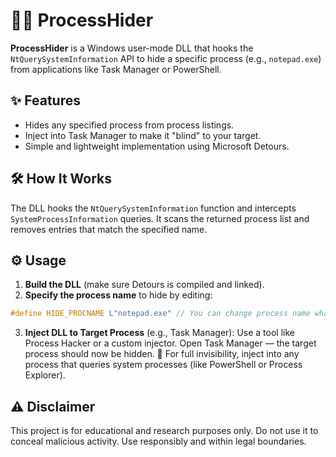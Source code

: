 # 🕵️‍♂️ ProcessHider

**ProcessHider** is a Windows user-mode DLL that hooks the `NtQuerySystemInformation` API to hide a specific process (e.g., `notepad.exe`) from applications like Task Manager or PowerShell.

## ✨ Features

- Hides any specified process from process listings.
- Inject into Task Manager to make it "blind" to your target.
- Simple and lightweight implementation using Microsoft Detours.

## 🛠 How It Works

The DLL hooks the `NtQuerySystemInformation` function and intercepts `SystemProcessInformation` queries. It scans the returned process list and removes entries that match the specified name.

## ⚙️ Usage

1. **Build the DLL** (make sure Detours is compiled and linked).
2. **Specify the process name** to hide by editing:

 ```cpp
#define HIDE_PROCNAME L"notepad.exe" // You can change process name what do you want.
 ```

3. **Inject DLL to Target Process** (e.g., Task Manager):
Use a tool like Process Hacker or a custom injector.
Open Task Manager — the target process should now be hidden.
🧪 For full invisibility, inject into any process that queries system processes (like PowerShell or Process Explorer).

## ⚠️ Disclaimer

This project is for educational and research purposes only. Do not use it to conceal malicious activity. Use responsibly and within legal boundaries.

